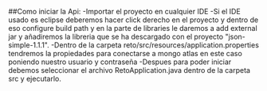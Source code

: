##Como iniciar la Api:
  -Importar el proyecto en cualquier IDE
  -Si el IDE usado es eclipse deberemos hacer click derecho en el proyecto y dentro de eso configure build path y en la parte de libraries le daremos a add external jar y    añadiremos la libreria que se ha descargado con el proyecto "json-simple-1.1.1".
  -Dentro de la carpeta reto/src/resources/application.properties tendremos la propiedades para conectarse a mongo atlas en este caso poniendo nuestro usuario y contraseña
  -Despues para poder iniciar debemos seleccionar el archivo RetoApplication.java dentro de la carpeta src y ejecutarlo.
